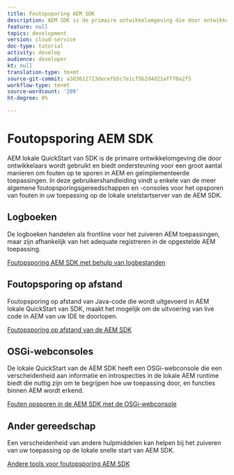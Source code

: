 ```yaml
---
title: Foutopsporing AEM SDK
description: AEM SDK is de primaire ontwikkelomgeving die door ontwikkelaars wordt gebruikt en ondersteunt een groot aantal manieren om AEM en geïmplementeerde toepassingen te debuggen.
feature: null
topics: development
version: cloud-service
doc-type: tutorial
activity: develop
audience: developer
kt: null
translation-type: tm+mt
source-git-commit: a3d3612713decefb5c7e1cf5b2d4d21afff0a2f5
workflow-type: tm+mt
source-wordcount: '209'
ht-degree: 0%

---
```



# Foutopsporing AEM SDK

AEM lokale QuickStart van SDK is de primaire ontwikkelomgeving die door ontwikkelaars wordt gebruikt en biedt ondersteuning voor een groot aantal manieren om fouten op te sporen in AEM en geïmplementeerde toepassingen. In deze gebruikershandleiding vindt u enkele van de meer algemene foutopsporingsgereedschappen en -consoles voor het opsporen van fouten in uw toepassing op de lokale snelstartserver van de AEM SDK.

## Logboeken

De logboeken handelen als frontline voor het zuiveren AEM toepassingen, maar zijn afhankelijk van het adequate registreren in de opgestelde AEM toepassing.

[Foutopsporing AEM SDK met behulp van logbestanden](./logs.md)

## Foutopsporing op afstand

Foutopsporing op afstand van Java-code die wordt uitgevoerd in AEM lokale QuickStart van SDK, maakt het mogelijk om de uitvoering van live code in AEM van uw IDE te doorlopen.

[Foutopsporing op afstand van de AEM SDK](./remote-debugging.md)

## OSGi-webconsoles

De lokale QuickStart van de AEM SDK heeft een OSGi-webconsole die een verscheidenheid aan informatie en introspecties in de lokale AEM runtime biedt die nuttig zijn om te begrijpen hoe uw toepassing door, en functies binnen AEM wordt erkend.

[Fouten opsporen in de AEM SDK met de OSGi-webconsole](./osgi-web-consoles.md)

## Ander gereedschap

Een verscheidenheid van andere hulpmiddelen kan helpen bij het zuiveren van uw toepassing op de lokale snelle start van AEM SDK.

[Andere tools voor foutopsporing AEM SDK](./other-tools.md)
